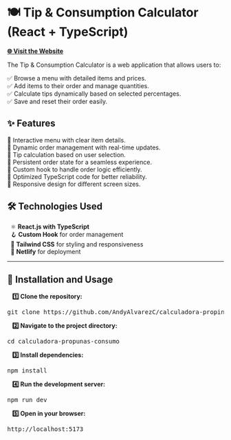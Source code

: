 # **🍽️ Tip & Consumption Calculator (React + TypeScript)**

[**🌐 Visit the Website**](https://calculadorapropinasyconsumo.netlify.app/)

The Tip & Consumption Calculator is a web application that allows users to:

✅ Browse a menu with detailed items and prices.  
✅ Add items to their order and manage quantities.  
✅ Calculate tips dynamically based on selected percentages.  
✅ Save and reset their order easily.  


## ✨ Features

🔹 Interactive menu with clear item details.  
🔹 Dynamic order management with real-time updates.  
🔹 Tip calculation based on user selection.  
🔹 Persistent order state for a seamless experience.  
🔹 Custom hook to handle order logic efficiently.  
🔹 Optimized TypeScript code for better reliability.  
🔹 Responsive design for different screen sizes.  

## 🛠️ Technologies Used

&nbsp;&nbsp;⚛️ **React.js with TypeScript**  
&nbsp;&nbsp;🪝 **Custom Hook** for order management  
&nbsp;&nbsp;🎨 **Tailwind CSS** for styling and responsiveness  
&nbsp;&nbsp;🚀 **Netlify** for deployment  


______________________________________________________________________________________________________________________________________________________________________________________________________________________


## 📌 Installation and Usage

&nbsp;&nbsp;&nbsp;**1️⃣ Clone the repository:**
<pre>git clone https://github.com/AndyAlvarezC/calculadora-propinas-consumo.git</pre>

&nbsp;&nbsp;&nbsp;**2️⃣ Navigate to the project directory:**
<pre>cd calculadora-propunas-consumo</pre>
    
&nbsp;&nbsp;&nbsp;**3️⃣ Install dependencies:**
<pre>npm install</pre>
  
&nbsp;&nbsp;&nbsp;**4️⃣ Run the development server:**
<pre>npm run dev</pre>
    
&nbsp;&nbsp;&nbsp;**5️⃣ Open in your browser:**
<pre>http://localhost:5173</pre>
